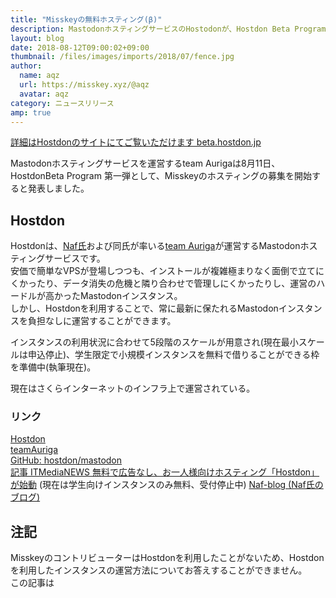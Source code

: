 ```yaml
---
title: "Misskeyの無料ホスティング(β)"
description: MastodonホスティングサービスのHostodonが、Hostdon Beta Program 第一弾として、Misskeyの無料ホスティングを始めます。
layout: blog
date: 2018-08-12T09:00:02+09:00
thumbnail: /files/images/imports/2018/07/fence.jpg
author:
  name: aqz
  url: https://misskey.xyz/@aqz
  avatar: aqz
category: ニュースリリース
amp: true
---
```


[詳細はHostdonのサイトにてご覧いただけます beta.hostdon.jp](https://beta.hostdon.jp/)

Mastodonホスティングサービスを運営するteam Aurigaは8月11日、HostdonBeta Program 第一弾として、Misskeyのホスティングの募集を開始すると発表しました。

## Hostdon
Hostdonは、[Naf氏](https://auri.ga/naf/)および同氏が率いる[team Auriga](https://auri.ga/)が運営するMastodonホスティングサービスです。  
安価で簡単なVPSが登場しつつも、インストールが複雑極まりなく面倒で立てにくかったり、データ消失の危機と隣り合わせで管理しにくかったりし、運営のハードルが高かったMastodonインスタンス。  
しかし、Hostdonを利用することで、常に最新に保たれるMastodonインスタンスを負担なしに運営することができます。

インスタンスの利用状況に合わせて5段階のスケールが用意され(現在最小スケールは申込停止)、学生限定で小規模インスタンスを無料で借りることができる枠を準備中(執筆現在)。

現在はさくらインターネットのインフラ上で運営されている。

### リンク

[Hostdon](https://hostdon.jp/)  
[teamAuriga](https://auri.ga/)   
[GitHub: hostdon/mastodon](https://github.com/hostdon/mastodon)  
[記事 ITMediaNEWS 無料で広告なし、お一人様向けホスティング「Hostdon」が始動](http://www.itmedia.co.jp/news/articles/1706/13/news126.html) (現在は学生向けインスタンスのみ無料、受付停止中)
[Naf-blog (Naf氏のブログ)](https://sodiu.me/)

## 注記
MisskeyのコントリビューターはHostdonを利用したことがないため、Hostdonを利用したインスタンスの運営方法についてお答えすることができません。  
この記事は